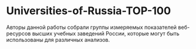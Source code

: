 # Universities-of-Russia-TOP-100
Авторы данной работы собрали группы измеряемых показателей веб-ресурсов высших учебных заведений России, которые могут быть использованы для различных анализов. 
